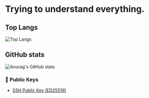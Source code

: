 
# Trying to understand everything.

## Top Langs
![Top Langs](https://github-readme-stats.zohan.tech/api/top-langs/?username=yishuiwang&layout=compact&hide=cmake&exclude_repo=csapp&orgs=TmodPanel)

## GitHub stats
![Anurag's GitHub stats](https://github-readme-stats.zohan.tech/api?username=yishuiwang&theme=light&show_icons=true)


### 🔑 Public Keys
- [SSH Public Key (ED25519)](https://gist.github.com/yishuiwang/ed1c921eb5caf5177ce9cd9e221f5501)
